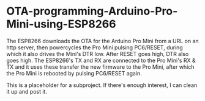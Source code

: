 # OTA-programming-Arduino-Pro-Mini-using-ESP8266

The ESP8266 downloads the OTA for the Arduino Pro Mini from a URL on an http server, then powercycles the Pro Mini pulsing PC6/RESET, during which it also drives the Mini's DTR low. After RESET goes high, DTR also goes high. The ESP8266's TX and RX are connected to the Pro Mini's RX & TX and it uses these transfer the new firmware to the Pro Mini, after which the Pro Mini is rebooted by pulsing PC6/RESET again.

This is a placeholder for a subproject. If there's enough interest, I can clean it up and post it.


